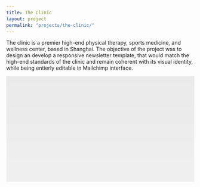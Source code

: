 ```yaml
---
title: The Clinic
layout: project
permalink: "projects/the-clinic/"
---
```


The clinic is a premier high-end physical therapy, sports medicine, and wellness center, based in Shanghai. The objective of the project was to design an develop a  responsive newsletter template, that would match the high-end standards of the clinic and remain coherent with its visual identity, while being entierly editable in Mailchimp interface.  

![the clinic](/assets/img/projects/the-clinic/the-clinic.png)
